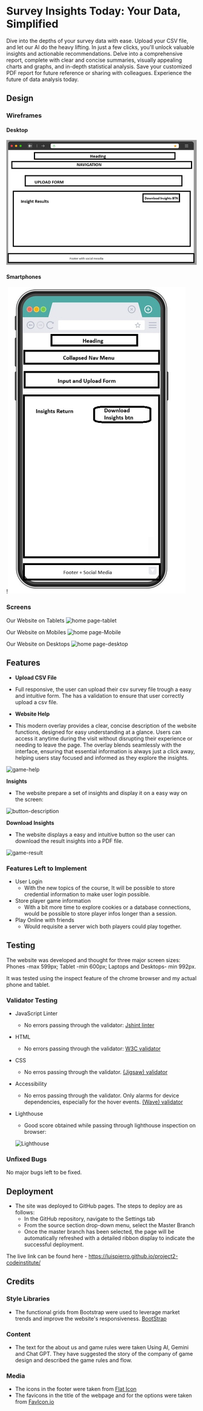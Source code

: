 # Survey Insights Today: Your Data, Simplified

Dive into the depths of your survey data with ease. Upload your CSV file, and let our AI do the heavy lifting. In just a few clicks, you'll unlock valuable insights and actionable recommendations. Delve into a comprehensive report, complete with clear and concise summaries, visually appealing charts and graphs, and in-depth statistical analysis. Save your customized PDF report for future reference or sharing with colleagues. Experience the future of data analysis today.

## Design

### Wireframes

#### Desktop
![desktop](static/assets/wireframe-desktop.jpg)

#### Smartphones
!![smartphone](static/assets/wireframe-smartphone.jpg)

### Screens

Our Website on Tablets
![home page-tablet](assets/game-tablet.png)

Our Website on Mobiles
![home page-Mobile](assets/game-smartphone.png)

Our Website on Desktops
![home page-desktop](assets/game-desktop.png)

## Features

- __Upload CSV File__

- Full responsive, the user can upload their csv survey file trough a easy and intuitive form. The has a validation to ensure that user correctly upload a csv file.

- __Website Help__

- This modern overlay provides a clear, concise description of the website functions, designed for easy understanding at a glance. Users can access it anytime during the visit without disrupting their experience or needing to leave the page. The overlay blends seamlessly with the interface, ensuring that essential information is always just a click away, helping users stay focused and informed as they explore the insights.

![game-help](assets/game-rules.png)

__Insights__

- The website prepare a set of insights and display it on a easy way on the screen:

![button-description](assets/descritives%20of%20buttons.png)

__Download Insights__

- The website displays a easy and intuitive button so the user can download the result insights into a PDF file.

![game-result](assets/end-game.png)

### Features Left to Implement

- User Login
  - With the new topics of the course, It will be possible to store credential information to make user login possible.
- Store player game information
  - With a bit more time to explore cookies or a database connections, would be possible to store player infos longer than a session.
- Play Online with friends
  - Would requisite a server wich both players could play together.

## Testing

The website was developed and thought for three major screen sizes: Phones -max 599px; Tablet -min 600px; Laptops and Desktops- min 992px.

It was tested using the inspect feature of the chrome browser and my actual phone and tablet.

### Validator Testing 

- JavaScript Linter
  - No errors passing through the validator: [Jshint linter](assets/jshint.png)

- HTML
  - No errors passing through the validator: [W3C validator](https://validator.w3.org/nu/?doc=https%3A%2F%2Fluispierro.github.io%2Fproject2-codeinstitute%2F)

- CSS
  - No erros passing through the validator. [(Jigsaw) validator](https://jigsaw.w3.org/css-validator/validator?uri=https%3A%2F%2Fluispierro.github.io%2Fproject2-codeinstitute%2F&profile=css3svg&usermedium=all&warning=1&vextwarning=&lang=pt-BR)

- Accessibility
  - No erros passing through the validator. Only alarms for device dependencies, especially for the hover events. [(Wave) validator](https://wave.webaim.org/report#/https://luispierro.github.io/project2-codeinstitute/)

- Lighthouse
  - Good score obtained while passing through lighthouse inspection on browser:

  ![Lighthouse](assets/lighthouse.png)

### Unfixed Bugs

No major bugs left to be fixed.

## Deployment 

- The site was deployed to GitHub pages. The steps to deploy are as follows: 
  - In the GitHub repository, navigate to the Settings tab 
  - From the source section drop-down menu, select the Master Branch
  - Once the master branch has been selected, the page will be automatically refreshed with a detailed ribbon display to indicate the successful deployment. 

The live link can be found here - https://luispierro.github.io/project2-codeinstitute/

## Credits

### Style Libraries

- The functional grids from Bootstrap were used to leverage market trends and improve the website's responsiveness. [BootStrap](https://getbootstrap.com/docs/5.3/layout/grid/)

### Content 

- The text for the about us and game rules were taken Using AI, Gemini and Chat GPT. They have suggested the story of the company of game design and described the game rules and flow.


### Media

- The icons in the footer were taken from [Flat Icon](https://www.flaticon.com/br/icones-gratis/redes-sociais)
- The favicons in the title of the webpage and for the options were taken from [FavIcon.io](https://favicon.io/)